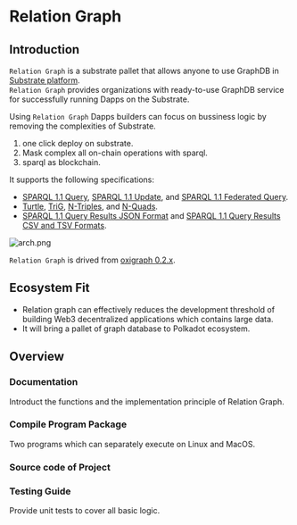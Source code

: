 # Relation Graph

## Introduction
`Relation Graph` is a substrate pallet that allows anyone to use GraphDB in [Substrate platform](https://substrate.io/).\
`Relation Graph` provides organizations with ready-to-use GraphDB service for successfully running Dapps on the Substrate.

Using `Relation Graph` Dapps builders can focus on bussiness logic by removing the complexities of Substrate.
1. one click deploy on substrate.
2. Mask complex all on-chain operations with sparql.
3. sparql as blockchain.

It supports the following specifications:
* [SPARQL 1.1 Query](https://www.w3.org/TR/sparql11-query/), [SPARQL 1.1 Update](https://www.w3.org/TR/sparql11-update/), and [SPARQL 1.1 Federated Query](https://www.w3.org/TR/sparql11-federated-query/).
* [Turtle](https://www.w3.org/TR/turtle/), [TriG](https://www.w3.org/TR/trig/), [N-Triples](https://www.w3.org/TR/n-triples/), and [N-Quads](https://www.w3.org/TR/n-quads/).
* [SPARQL 1.1 Query Results JSON Format](https://www.w3.org/TR/sparql11-results-json/) and [SPARQL 1.1 Query Results CSV and TSV Formats](https://www.w3.org/TR/sparql11-results-csv-tsv/).

![arch.png](https://user-images.githubusercontent.com/91399393/165587783-c55954fe-6d72-4702-95d9-75a4521e980d.png)

`Relation Graph` is drived from [oxigraph 0.2.x](https://github.com/oxigraph/oxigraph).

## Ecosystem Fit

- Relation graph can effectively reduces the development threshold of building Web3 decentralized applications which contains large data.
- It will bring a pallet of graph database to Polkadot ecosystem.

## Overview
### Documentation
Introduct the functions and the implementation principle of Relation Graph.
### Compile Program Package
Two programs which can separately execute on Linux and MacOS.
### Source code of Project
### Testing Guide
Provide unit tests to cover all basic logic.
